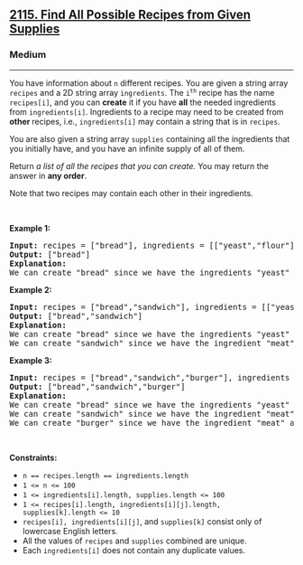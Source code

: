 <h2><a href="https://leetcode.com/problems/find-all-possible-recipes-from-given-supplies/">2115. Find All Possible Recipes from Given Supplies</a></h2><h3>Medium</h3><hr><div style="user-select: auto;"><p style="user-select: auto;">You have information about <code style="user-select: auto;">n</code> different recipes. You are given a string array <code style="user-select: auto;">recipes</code> and a 2D string array <code style="user-select: auto;">ingredients</code>. The <code style="user-select: auto;">i<sup style="user-select: auto;">th</sup></code> recipe has the name <code style="user-select: auto;">recipes[i]</code>, and you can <strong style="user-select: auto;">create</strong> it if you have <strong style="user-select: auto;">all</strong> the needed ingredients from <code style="user-select: auto;">ingredients[i]</code>. Ingredients to a recipe may need to be created from <strong style="user-select: auto;">other </strong>recipes, i.e., <code style="user-select: auto;">ingredients[i]</code> may contain a string that is in <code style="user-select: auto;">recipes</code>.</p>

<p style="user-select: auto;">You are also given a string array <code style="user-select: auto;">supplies</code> containing all the ingredients that you initially have, and you have an infinite supply of all of them.</p>

<p style="user-select: auto;">Return <em style="user-select: auto;">a list of all the recipes that you can create. </em>You may return the answer in <strong style="user-select: auto;">any order</strong>.</p>

<p style="user-select: auto;">Note that two recipes may contain each other in their ingredients.</p>

<p style="user-select: auto;">&nbsp;</p>
<p style="user-select: auto;"><strong style="user-select: auto;">Example 1:</strong></p>

<pre style="user-select: auto;"><strong style="user-select: auto;">Input:</strong> recipes = ["bread"], ingredients = [["yeast","flour"]], supplies = ["yeast","flour","corn"]
<strong style="user-select: auto;">Output:</strong> ["bread"]
<strong style="user-select: auto;">Explanation:</strong>
We can create "bread" since we have the ingredients "yeast" and "flour".
</pre>

<p style="user-select: auto;"><strong style="user-select: auto;">Example 2:</strong></p>

<pre style="user-select: auto;"><strong style="user-select: auto;">Input:</strong> recipes = ["bread","sandwich"], ingredients = [["yeast","flour"],["bread","meat"]], supplies = ["yeast","flour","meat"]
<strong style="user-select: auto;">Output:</strong> ["bread","sandwich"]
<strong style="user-select: auto;">Explanation:</strong>
We can create "bread" since we have the ingredients "yeast" and "flour".
We can create "sandwich" since we have the ingredient "meat" and can create the ingredient "bread".
</pre>

<p style="user-select: auto;"><strong style="user-select: auto;">Example 3:</strong></p>

<pre style="user-select: auto;"><strong style="user-select: auto;">Input:</strong> recipes = ["bread","sandwich","burger"], ingredients = [["yeast","flour"],["bread","meat"],["sandwich","meat","bread"]], supplies = ["yeast","flour","meat"]
<strong style="user-select: auto;">Output:</strong> ["bread","sandwich","burger"]
<strong style="user-select: auto;">Explanation:</strong>
We can create "bread" since we have the ingredients "yeast" and "flour".
We can create "sandwich" since we have the ingredient "meat" and can create the ingredient "bread".
We can create "burger" since we have the ingredient "meat" and can create the ingredients "bread" and "sandwich".
</pre>

<p style="user-select: auto;">&nbsp;</p>
<p style="user-select: auto;"><strong style="user-select: auto;">Constraints:</strong></p>

<ul style="user-select: auto;">
	<li style="user-select: auto;"><code style="user-select: auto;">n == recipes.length == ingredients.length</code></li>
	<li style="user-select: auto;"><code style="user-select: auto;">1 &lt;= n &lt;= 100</code></li>
	<li style="user-select: auto;"><code style="user-select: auto;">1 &lt;= ingredients[i].length, supplies.length &lt;= 100</code></li>
	<li style="user-select: auto;"><code style="user-select: auto;">1 &lt;= recipes[i].length, ingredients[i][j].length, supplies[k].length &lt;= 10</code></li>
	<li style="user-select: auto;"><code style="user-select: auto;">recipes[i], ingredients[i][j]</code>, and <code style="user-select: auto;">supplies[k]</code> consist only of lowercase English letters.</li>
	<li style="user-select: auto;">All the values of <code style="user-select: auto;">recipes</code> and <code style="user-select: auto;">supplies</code>&nbsp;combined are unique.</li>
	<li style="user-select: auto;">Each <code style="user-select: auto;">ingredients[i]</code> does not contain any duplicate values.</li>
</ul>
</div>